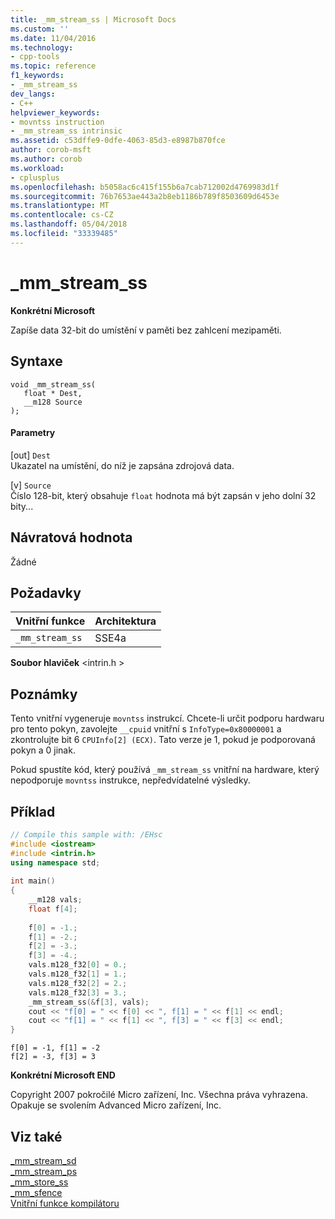 ```yaml
---
title: _mm_stream_ss | Microsoft Docs
ms.custom: ''
ms.date: 11/04/2016
ms.technology:
- cpp-tools
ms.topic: reference
f1_keywords:
- _mm_stream_ss
dev_langs:
- C++
helpviewer_keywords:
- movntss instruction
- _mm_stream_ss intrinsic
ms.assetid: c53dffe9-0dfe-4063-85d3-e8987b870fce
author: corob-msft
ms.author: corob
ms.workload:
- cplusplus
ms.openlocfilehash: b5058ac6c415f155b6a7cab712002d4769983d1f
ms.sourcegitcommit: 76b7653ae443a2b8eb1186b789f8503609d6453e
ms.translationtype: MT
ms.contentlocale: cs-CZ
ms.lasthandoff: 05/04/2018
ms.locfileid: "33339485"
---
```

# <a name="mmstreamss"></a>_mm_stream_ss  
  
**Konkrétní Microsoft**  
  
 Zapíše data 32-bit do umístění v paměti bez zahlcení mezipaměti.  
  
## <a name="syntax"></a>Syntaxe  
  
```  
void _mm_stream_ss(  
   float * Dest,  
   __m128 Source  
);  
```  
  
#### <a name="parameters"></a>Parametry  
  
 [out] `Dest`  
 Ukazatel na umístění, do níž je zapsána zdrojová data.  
  
 [v] `Source`  
 Číslo 128-bit, který obsahuje `float` hodnota má být zapsán v jeho dolní 32 bity...  
  
## <a name="return-value"></a>Návratová hodnota  
  
 Žádné  
  
## <a name="requirements"></a>Požadavky  
  
|Vnitřní funkce|Architektura|  
|---------------|------------------|  
|`_mm_stream_ss`|SSE4a|  
  
 **Soubor hlaviček** \<intrin.h >  
  
## <a name="remarks"></a>Poznámky  
  
Tento vnitřní vygeneruje `movntss` instrukcí. Chcete-li určit podporu hardwaru pro tento pokyn, zavolejte `__cpuid` vnitřní s `InfoType=0x80000001` a zkontrolujte bit 6 `CPUInfo[2] (ECX)`. Tato verze je 1, pokud je podporovaná pokyn a 0 jinak.  
  
Pokud spustíte kód, který používá `_mm_stream_ss` vnitřní na hardware, který nepodporuje `movntss` instrukce, nepředvídatelné výsledky.  
  
## <a name="example"></a>Příklad  
  
```cpp  
// Compile this sample with: /EHsc  
#include <iostream>  
#include <intrin.h>  
using namespace std;  
  
int main()  
{  
    __m128 vals;  
    float f[4];  
  
    f[0] = -1.;  
    f[1] = -2.;  
    f[2] = -3.;  
    f[3] = -4.;  
    vals.m128_f32[0] = 0.;  
    vals.m128_f32[1] = 1.;  
    vals.m128_f32[2] = 2.;  
    vals.m128_f32[3] = 3.;  
    _mm_stream_ss(&f[3], vals);  
    cout << "f[0] = " << f[0] << ", f[1] = " << f[1] << endl;  
    cout << "f[1] = " << f[1] << ", f[3] = " << f[3] << endl;  
}  
```  
  
```Output  
f[0] = -1, f[1] = -2  
f[2] = -3, f[3] = 3  
```  
  
**Konkrétní Microsoft END**  

Copyright 2007 pokročilé Micro zařízení, Inc. Všechna práva vyhrazena. Opakuje se svolením Advanced Micro zařízení, Inc.  
  
## <a name="see-also"></a>Viz také  
 [_mm_stream_sd](../intrinsics/mm-stream-sd.md)   
 [_mm_stream_ps](https://software.intel.com/sites/landingpage/IntrinsicsGuide/#text=_mm_stream_ps)   
 [_mm_store_ss](https://software.intel.com/sites/landingpage/IntrinsicsGuide/#text=_mm_store_ss)   
 [_mm_sfence](https://software.intel.com/sites/landingpage/IntrinsicsGuide/#text=_mm_sfence)   
 [Vnitřní funkce kompilátoru](../intrinsics/compiler-intrinsics.md)